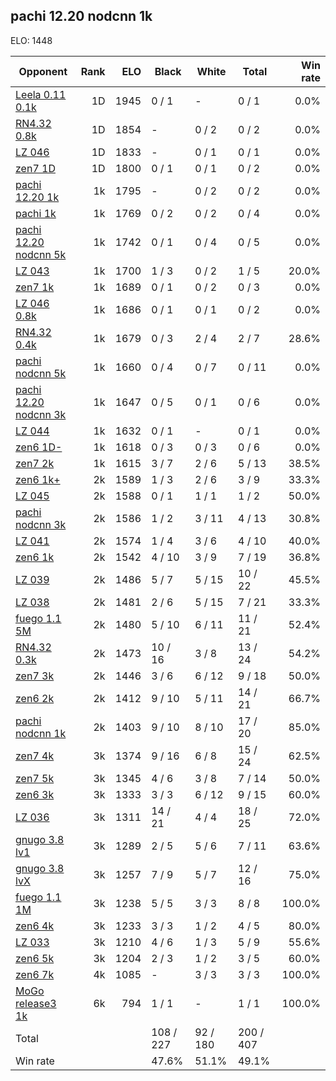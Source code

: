## pachi 12.20 nodcnn 1k ##

ELO: 1448

Opponent | Rank | ELO | Black | White | Total | Win rate
---------|-----:|----:|-------|-------|-------|-------:
[Leela 0.11 0.1k](Leela%200.11%200.1k.md) | 1D | 1945 | 0 / 1 | - | 0 / 1 | 0.0%
[RN4.32 0.8k](RN4.32%200.8k.md) | 1D | 1854 | - | 0 / 2 | 0 / 2 | 0.0%
[LZ 046](LZ%20046.md) | 1D | 1833 | - | 0 / 1 | 0 / 1 | 0.0%
[zen7 1D](zen7%201D.md) | 1D | 1800 | 0 / 1 | 0 / 1 | 0 / 2 | 0.0%
[pachi 12.20 1k](pachi%2012.20%201k.md) | 1k | 1795 | - | 0 / 2 | 0 / 2 | 0.0%
[pachi 1k](pachi%201k.md) | 1k | 1769 | 0 / 2 | 0 / 2 | 0 / 4 | 0.0%
[pachi 12.20 nodcnn 5k](pachi%2012.20%20nodcnn%205k.md) | 1k | 1742 | 0 / 1 | 0 / 4 | 0 / 5 | 0.0%
[LZ 043](LZ%20043.md) | 1k | 1700 | 1 / 3 | 0 / 2 | 1 / 5 | 20.0%
[zen7 1k](zen7%201k.md) | 1k | 1689 | 0 / 1 | 0 / 2 | 0 / 3 | 0.0%
[LZ 046 0.8k](LZ%20046%200.8k.md) | 1k | 1686 | 0 / 1 | 0 / 1 | 0 / 2 | 0.0%
[RN4.32 0.4k](RN4.32%200.4k.md) | 1k | 1679 | 0 / 3 | 2 / 4 | 2 / 7 | 28.6%
[pachi nodcnn 5k](pachi%20nodcnn%205k.md) | 1k | 1660 | 0 / 4 | 0 / 7 | 0 / 11 | 0.0%
[pachi 12.20 nodcnn 3k](pachi%2012.20%20nodcnn%203k.md) | 1k | 1647 | 0 / 5 | 0 / 1 | 0 / 6 | 0.0%
[LZ 044](LZ%20044.md) | 1k | 1632 | 0 / 1 | - | 0 / 1 | 0.0%
[zen6 1D-](zen6%201D-.md) | 1k | 1618 | 0 / 3 | 0 / 3 | 0 / 6 | 0.0%
[zen7 2k](zen7%202k.md) | 1k | 1615 | 3 / 7 | 2 / 6 | 5 / 13 | 38.5%
[zen6 1k+](zen6%201k+.md) | 2k | 1589 | 1 / 3 | 2 / 6 | 3 / 9 | 33.3%
[LZ 045](LZ%20045.md) | 2k | 1588 | 0 / 1 | 1 / 1 | 1 / 2 | 50.0%
[pachi nodcnn 3k](pachi%20nodcnn%203k.md) | 2k | 1586 | 1 / 2 | 3 / 11 | 4 / 13 | 30.8%
[LZ 041](LZ%20041.md) | 2k | 1574 | 1 / 4 | 3 / 6 | 4 / 10 | 40.0%
[zen6 1k](zen6%201k.md) | 2k | 1542 | 4 / 10 | 3 / 9 | 7 / 19 | 36.8%
[LZ 039](LZ%20039.md) | 2k | 1486 | 5 / 7 | 5 / 15 | 10 / 22 | 45.5%
[LZ 038](LZ%20038.md) | 2k | 1481 | 2 / 6 | 5 / 15 | 7 / 21 | 33.3%
[fuego 1.1 5M](fuego%201.1%205M.md) | 2k | 1480 | 5 / 10 | 6 / 11 | 11 / 21 | 52.4%
[RN4.32 0.3k](RN4.32%200.3k.md) | 2k | 1473 | 10 / 16 | 3 / 8 | 13 / 24 | 54.2%
[zen7 3k](zen7%203k.md) | 2k | 1446 | 3 / 6 | 6 / 12 | 9 / 18 | 50.0%
[zen6 2k](zen6%202k.md) | 2k | 1412 | 9 / 10 | 5 / 11 | 14 / 21 | 66.7%
[pachi nodcnn 1k](pachi%20nodcnn%201k.md) | 2k | 1403 | 9 / 10 | 8 / 10 | 17 / 20 | 85.0%
[zen7 4k](zen7%204k.md) | 3k | 1374 | 9 / 16 | 6 / 8 | 15 / 24 | 62.5%
[zen7 5k](zen7%205k.md) | 3k | 1345 | 4 / 6 | 3 / 8 | 7 / 14 | 50.0%
[zen6 3k](zen6%203k.md) | 3k | 1333 | 3 / 3 | 6 / 12 | 9 / 15 | 60.0%
[LZ 036](LZ%20036.md) | 3k | 1311 | 14 / 21 | 4 / 4 | 18 / 25 | 72.0%
[gnugo 3.8 lv1](gnugo%203.8%20lv1.md) | 3k | 1289 | 2 / 5 | 5 / 6 | 7 / 11 | 63.6%
[gnugo 3.8 lvX](gnugo%203.8%20lvX.md) | 3k | 1257 | 7 / 9 | 5 / 7 | 12 / 16 | 75.0%
[fuego 1.1 1M](fuego%201.1%201M.md) | 3k | 1238 | 5 / 5 | 3 / 3 | 8 / 8 | 100.0%
[zen6 4k](zen6%204k.md) | 3k | 1233 | 3 / 3 | 1 / 2 | 4 / 5 | 80.0%
[LZ 033](LZ%20033.md) | 3k | 1210 | 4 / 6 | 1 / 3 | 5 / 9 | 55.6%
[zen6 5k](zen6%205k.md) | 3k | 1204 | 2 / 3 | 1 / 2 | 3 / 5 | 60.0%
[zen6 7k](zen6%207k.md) | 4k | 1085 | - | 3 / 3 | 3 / 3 | 100.0%
[MoGo release3 1k](MoGo%20release3%201k.md) | 6k | 794 | 1 / 1 | - | 1 / 1 | 100.0%
Total | | | 108 / 227 | 92 / 180 | 200 / 407 | 
Win rate| | | 47.6% | 51.1% | 49.1% | 
